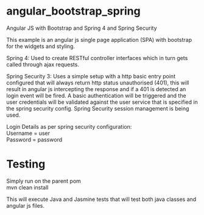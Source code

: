 angular_bootstrap_spring
========================

Angular JS with Bootstrap and Spring 4 and Spring Security

This example is an angular js single page application (SPA) with bootstrap for the widgets and styling.

Spring 4: 
	Used to create RESTful controller interfaces which in turn gets called through ajax requests.
	
Spring Security 3:
	Uses a simple setup with a http basic entry point configured that will always return http status unauthorised (401),
	this will result in angular js intercepting the response and if a 401 is detected an login event will be fired.
	A basic authentication will be triggered and the user credentials will be validated against the user service that
	is specified in the spring security config. Spring Security session management is being used.

Login Details as per spring security configuration:    
	Username = user    
	Password = password    

Testing
====================
Simply run on the parent pom     
   mvn clean install    
   
This will execute Java and Jasmine tests that will test both java classes and angular js files.
